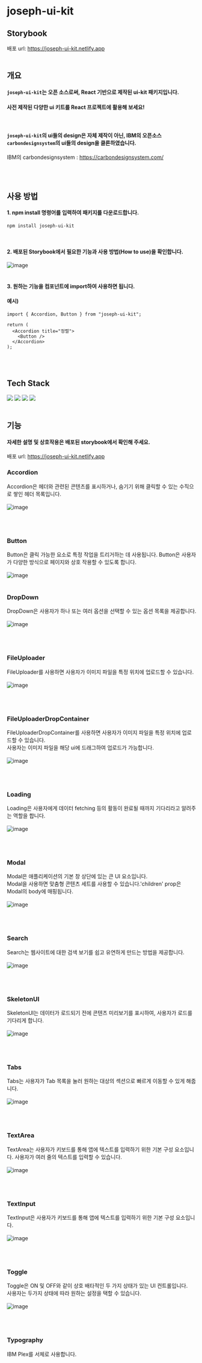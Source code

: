 # joseph-ui-kit

## Storybook

배포 url: https://joseph-ui-kit.netlify.app
<br><br>

## 개요
#### `joseph-ui-kit`는 오픈 소스로써, React 기반으로 제작된 ui-kit 패키지입니다.<br>
#### 사전 제작된 다양한 ui 키트를 React 프로젝트에 활용해 보세요!
<br>

#### `joseph-ui-kit`의 ui들의 design은 자체 제작이 아닌, IBM의 오픈소스 `carbondesignsystem`의 ui들의 design을 클론하였습니다.
IBM의 carbondesignsystem : https://carbondesignsystem.com/

<br><br>


## 사용 방법

#### 1. npm install 명령어를 입력하여 패키지를 다운로드합니다.
<pre><code>npm install joseph-ui-kit</code></pre><br>
#### 2. 배포된 Storybook에서 필요한 기능과 사용 방법(How to use)을 확인합니다.

![image](https://user-images.githubusercontent.com/84559872/188084889-8c456694-0709-4023-82d6-d2fbc6815b2e.png)
<br><br>
#### 3. 원하는 기능을 컴포넌트에 import하여 사용하면 됩니다. 

#### 예시)
```
import { Accordion, Button } from "joseph-ui-kit";

return (
  <Accordion title="정렬">
    <Button />
  </Accordion>
);
```
<br><br>

## Tech Stack
<img src="https://img.shields.io/badge/React-61DAFB?style=flat-square&logo=React&logoColor=white"/></a>
<img src="https://img.shields.io/badge/TypeScript-3178C6?style=flat-square&logo=TypeScript&logoColor=white"/></a>
<img src="https://img.shields.io/badge/Storybook-FF4785?style=flat-square&logo=Storybook&logoColor=white"/></a>
<img src="https://img.shields.io/badge/Emotion-d16bc2?style=flat-square&logo=Emotion&logoColor=white"/></a><br><br>


## 기능
#### 자세한  설명 및 상호작용은 배포된 storybook에서 확인해 주세요.
배포 url: https://joseph-ui-kit.netlify.app

### Accordion
Accordion은 헤더와 관련된 콘텐츠를 표시하거나, 숨기기 위해 클릭할 수 있는 수직으로 쌓인 헤더 목록입니다.<br><br>
![image](https://user-images.githubusercontent.com/84559872/188091865-88042b19-8a3b-46a5-8774-2c55d1d5267e.png)

<br><br>
### Button
Button은 클릭 가능한 요소로 특정 작업을 트리거하는 데 사용됩니다. Button은 사용자가 다양한 방식으로 페이지와 상호 작용할 수 있도록 합니다.<br><br>
![image](https://user-images.githubusercontent.com/84559872/188091324-c50b05e1-2de9-4c10-8539-11bdde78f29c.png)
<br><br>
### DropDown
DropDown은 사용자가 하나 또는 여러 옵션을 선택할 수 있는 옵션 목록을 제공합니다.<br><br>
![image](https://user-images.githubusercontent.com/84559872/188091547-9b7ba183-d67e-42e2-8c27-b36d1e37474d.png)

<br><br>
### FileUploader
FileUploader를 사용하면 사용자가 이미지 파일을 특정 위치에 업로드할 수 있습니다.<br><br>
![image](https://user-images.githubusercontent.com/84559872/188092197-00fab504-0f54-472a-bf32-3ecfa8b67588.png)

<br><br>
### FileUploaderDropContainer
FileUploaderDropContainer를 사용하면 사용자가 이미지 파일을 특정 위치에 업로드할 수 있습니다.<br>
사용자는 이미지 파일을 해당 ui에 드래그하여 업로드가 가능합니다.<br><br>
![image](https://user-images.githubusercontent.com/84559872/188092373-e8b3c6b1-0f06-408d-a31b-3f6483503dd0.png)

<br><br>
### Loading
Loading은 사용자에게 데이터 fetching 등의 활동이 완료될 때까지 기다리라고 알려주는 역할을 합니다.<br><br>
![image](https://user-images.githubusercontent.com/84559872/188087888-930c8e02-e834-4128-a726-d965a3efc38b.png)

<br><br>
### Modal
Modal은 애플리케이션의 기본 창 상단에 있는 큰 UI 요소입니다.<br>
Modal을 사용하면 맞춤형 콘텐츠 세트를 사용할 수 있습니다.'children' prop은 Modal의 body에 매핑됩니다.<br><br>
![image](https://user-images.githubusercontent.com/84559872/188093124-2a12005d-0ba2-49f0-b2a4-04a55c1a191a.png)

<br><br>
### Search
Search는 웹사이트에 대한 검색 보기를 쉽고 유연하게 만드는 방법을 제공합니다.<br><br>
![image](https://user-images.githubusercontent.com/84559872/188093473-48a8876b-2862-4d1c-9192-30aa11b9a8b9.png)

<br><br>
### SkeletonUI
SkeletonUI는 데이터가 로드되기 전에 콘텐츠 미리보기를 표시하여, 사용자가 로드를 기다리게 합니다.<br><br>
![image](https://user-images.githubusercontent.com/84559872/188093652-2f815100-1c1b-4aec-9510-9d836e63931a.png)

<br><br>
### Tabs
Tabs는 사용자가 Tab 목록을 눌러 원하는 대상의 섹션으로 빠르게 이동할 수 있게 해줍니다.<br><br>
![image](https://user-images.githubusercontent.com/84559872/188094030-a75dbadf-e28a-4c70-a0e5-1566586861d3.png)

<br><br>
### TextArea
TextArea는 사용자가 키보드를 통해 앱에 텍스트를 입력하기 위한 기본 구성 요소입니다. 사용자가 여러 줄의 텍스트를 입력할 수 있습니다.<br><br>
![image](https://user-images.githubusercontent.com/84559872/188094199-fc2ba306-caf7-4a8b-89e8-cffbd030c2ba.png)

<br><br>
### TextInput
TextInput은 사용자가 키보드를 통해 앱에 텍스트를 입력하기 위한 기본 구성 요소입니다.<br><br>
![image](https://user-images.githubusercontent.com/84559872/188094336-6790045f-3cbe-4ad1-b907-1badc85325e3.png)

<br><br>
### Toggle
Toggle은 ON 및 OFF와 같이 상호 배타적인 두 가지 상태가 있는 UI 컨트롤입니다.<br>
사용자는 두가지 상태에 따라 원하는 설정을 택할 수 있습니다.<br><br>
![image](https://user-images.githubusercontent.com/84559872/188094446-662f0ab9-f00f-46f2-86dd-db1f341e1000.png)

<br><br>
### Typography
IBM Plex를 서체로 사용합니다.<br><br>

